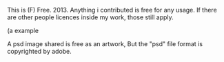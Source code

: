 This is (F) Free. 2013.
Anything i contributed is free for any usage. 
If there are other people licences inside my work, those still apply.

 (a example

  A psd image shared is free as an artwork, 
  But the "psd" file format is copyrighted by adobe.


